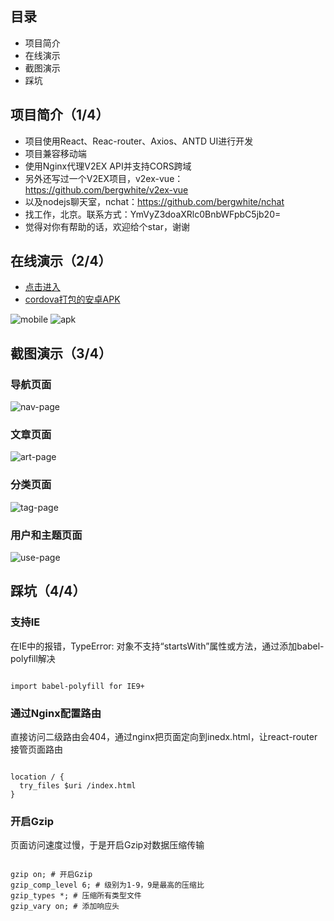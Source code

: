 ## 目录

* 项目简介
* 在线演示
* 截图演示
* 踩坑

## 项目简介（1/4）

* 项目使用React、Reac-router、Axios、ANTD UI进行开发
* 项目兼容移动端
* 使用Nginx代理V2EX API并支持CORS跨域
* 另外还写过一个V2EX项目，v2ex-vue：https://github.com/bergwhite/v2ex-vue
* 以及nodejs聊天室，nchat：https://github.com/bergwhite/nchat
* 找工作，北京。联系方式：YmVyZ3doaXRlc0BnbWFpbC5jb20=
* 觉得对你有帮助的话，欢迎给个star，谢谢

## 在线演示（2/4）

* [点击进入](https://v2ex-react.bw2.me/)
* [cordova打包的安卓APK](http://atmp.oss-cn-qingdao.aliyuncs.com/apk/v2ex-react-1.0.ap)

![mobile](http://atmp.oss-cn-qingdao.aliyuncs.com/img/v2ex-react_moile-qrcode.png)
![apk](http://atmp.oss-cn-qingdao.aliyuncs.com/img/v2ex-react_apk-1.0-qrcde.png)

## 截图演示（3/4）

### 导航页面

![nav-page](http://atmp.oss-cn-qingdao.aliyuncs.com/img/v2ex-react_allPage.gif)

### 文章页面

![art-page](http://atmp.oss-cn-qingdao.aliyuncs.com/img/v2ex-react_articlePage.gif)

### 分类页面

![tag-page](http://atmp.oss-cn-qingdao.aliyuncs.com/img/v2ex-react_nodePage.gif)

### 用户和主题页面

![use-page](http://atmp.oss-cn-qingdao.aliyuncs.com/img/v2ex-react_userAndNodePage.gif)

## 踩坑（4/4）

### 支持IE

在IE中的报错，TypeError: 对象不支持“startsWith”属性或方法，通过添加babel-polyfill解决

```

import babel-polyfill for IE9+

```

### 通过Nginx配置路由

直接访问二级路由会404，通过nginx把页面定向到inedx.html，让react-router接管页面路由

```

location / {
  try_files $uri /index.html
}

```

### 开启Gzip

页面访问速度过慢，于是开启Gzip对数据压缩传输

```

gzip on; # 开启Gzip
gzip_comp_level 6; # 级别为1-9，9是最高的压缩比
gzip_types *; # 压缩所有类型文件
gzip_vary on; # 添加响应头

```